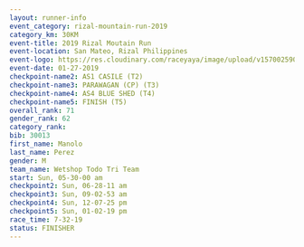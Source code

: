 ```yaml
---
layout: runner-info 
event_category: rizal-mountain-run-2019 
category_km: 30KM 
event-title: 2019 Rizal Moutain Run 
event-location: San Mateo, Rizal Philippines 
event-logo: https://res.cloudinary.com/raceyaya/image/upload/v1570025909/logo/rizal-mountain_gkfete.jpg 
event-date: 01-27-2019 
checkpoint-name2: AS1 CASILE (T2) 
checkpoint-name3: PARAWAGAN (CP) (T3) 
checkpoint-name4: AS4 BLUE SHED (T4) 
checkpoint-name5: FINISH (T5) 
overall_rank: 71
gender_rank: 62
category_rank: 
bib: 30013
first_name: Manolo
last_name: Perez
gender: M
team_name: Wetshop Todo Tri Team
start: Sun, 05-30-00 am
checkpoint2: Sun, 06-28-11 am
checkpoint3: Sun, 09-02-53 am
checkpoint4: Sun, 12-07-25 pm
checkpoint5: Sun, 01-02-19 pm
race_time: 7-32-19
status: FINISHER
---
```

